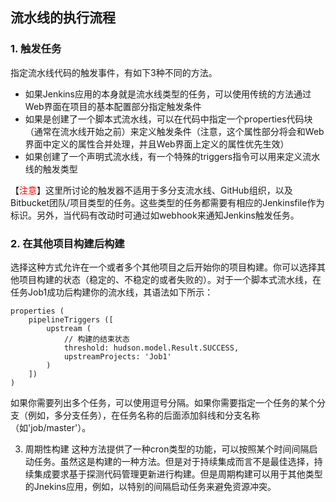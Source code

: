 ## 流水线的执行流程

### 1. 触发任务
指定流水线代码的触发事件，有如下3种不同的方法。
+ 如果Jenkins应用的本身就是流水线类型的任务，可以使用传统的方法通过Web界面在项目的基本配置部分指定触发条件
+ 如果是创建了一个脚本式流水线，可以在代码中指定一个properties代码块（通常在流水线开始之前）来定义触发条件（注意，这个属性部分将会和Web界面中定义的属性合并处理，并且Web界面上定义的属性优先生效）
+ 如果创建了一个声明式流水线，有一个特殊的triggers指令可以用来定义流水线的触发类型

【<font color=red>注意</font>】这里所讨论的触发器不适用于多分支流水线、GitHub组织，以及Bitbucket团队/项目类型的任务。这些类型的任务都需要有相应的Jenkinsfile作为标识。另外，当代码有改动时可通过如webhook来通知Jenkins触发任务。

### 2. 在其他项目构建后构建
选择这种方式允许在一个或者多个其他项目之后开始你的项目构建。你可以选择其他项目构建的状态（稳定的、不稳定的或者失败的）。对于一个脚本式流水线，在任务Job1成功后构建你的流水线，其语法如下所示：
```
properties (
    pipelineTriggers ([
        upstream (
            // 构建的结束状态
            threshold: hudson.model.Result.SUCCESS,
            upstreamProjects: 'Job1'
        )
    ])
)
```
如果你需要列出多个任务，可以使用逗号分隔。如果你需要指定一个任务的某个分支（例如，多分支任务），在任务名称的后面添加斜线和分支名称（如'job/master'）。


3. 周期性构建
这种方法提供了一种cron类型的功能，可以按照某个时间间隔启动任务。虽然这是构建的一种方法。但是对于持续集成而言不是最佳选择，持续集成要求基于探测代码管理更新进行构建。但是周期构建可以用于其他类型的Jnekins应用，例如，以特别的间隔启动任务来避免资源冲突。

